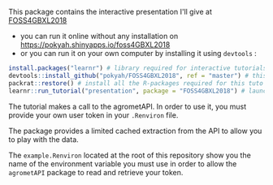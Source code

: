 This package contains the interactive presentation I'll give at [FOSS4GBXL2018](https://2018.foss4g.be/)

* you can run it online without any installation on https://pokyah.shinyapps.io/foss4GBXL2018
* or you can run it on your own computer by installing it using `devtools` :

```r
install.packages("learnr") # library required for interactive tutorials
devtools::install_github("pokyah/FOSS4GBXL2018", ref = "master") # this package
packrat::restore() # install all the R-packages required for this tuto using packrat
learnr::run_tutorial("presentation", package = "FOSS4GBXL2018") # launch the tutorial
```

The tutorial makes a call to the agrometAPI. In order to use it, you must provide your own
user token in your `.Renviron` file. 

The package provides a limited cached extraction from the API to allow you to play with the data.

The `example.Renviron` located at the root of this repository show you the name of the environment variable you must use in order to allow the `agrometAPI` package to read and retrieve your token.
